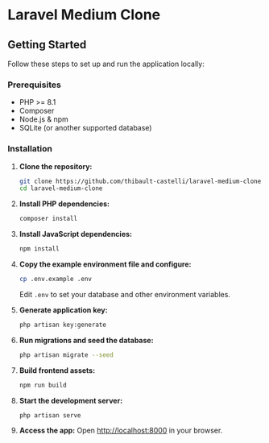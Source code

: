 # Laravel Medium Clone

## Getting Started

Follow these steps to set up and run the application locally:

### Prerequisites

- PHP >= 8.1
- Composer
- Node.js & npm
- SQLite (or another supported database)

### Installation

1. **Clone the repository:**
   ```sh
   git clone https://github.com/thibault-castelli/laravel-medium-clone.git
   cd laravel-medium-clone
   ```

2. **Install PHP dependencies:**
   ```sh
   composer install
   ```

3. **Install JavaScript dependencies:**
   ```sh
   npm install
   ```

4. **Copy the example environment file and configure:**
   ```sh
   cp .env.example .env
   ```
   Edit `.env` to set your database and other environment variables.

5. **Generate application key:**
   ```sh
   php artisan key:generate
   ```

6. **Run migrations and seed the database:**
   ```sh
   php artisan migrate --seed
   ```

7. **Build frontend assets:**
   ```sh
   npm run build
   ```

8. **Start the development server:**
   ```sh
   php artisan serve
   ```

9. **Access the app:**
   Open [http://localhost:8000](http://localhost:8000) in your browser.
